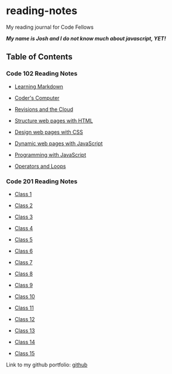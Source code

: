 # reading-notes

My reading journal for Code Fellows

***My name is Josh and I do not know much about javascript, YET!***

## Table of Contents

### Code 102 Reading Notes

- [Learning Markdown](https://coff23.github.io/reading-notes/class1)

- [Coder's Computer](https://coff23.github.io/reading-notes/class2)

- [Revisions and the Cloud](https://coff23.github.io/reading-notes/class3)

- [Structure web pages with HTML](https://coff23.github.io/reading-notes/class4)

- [Design web pages with CSS](https://coff23.github.io/reading-notes/class5)

- [Dynamic web pages with JavaScript](https://coff23.github.io/reading-notes/class6)

- [Programming with JavaScript](https://coff23.github.io/reading-notes/class7)

- [Operators and Loops](https://coff23.github.io/reading-notes/class8)

### Code 201 Reading Notes

- [Class 1](https://coff23.github.io/reading-notes/201-class-01)

- [Class 2](https://coff23.github.io/reading-notes/201-class-02)

- [Class 3](https://coff23.github.io/reading-notes/201-class-03)

- [Class 4](https://coff23.github.io/reading-notes/201-class-04)

- [Class 5](https://coff23.github.io/reading-notes/201-class-05)

- [Class 6](https://coff23.github.io/reading-notes/201-class-06)

- [Class 7](https://coff23.github.io/reading-notes/201-class-07)

- [Class 8](https://coff23.github.io/reading-notes/201-class-08)

- [Class 9](https://coff23.github.io/reading-notes/201-class-09)

- [Class 10](https://coff23.github.io/reading-notes/201-class-10)

- [Class 11](https://coff23.github.io/reading-notes/201-class-11)

- [Class 12](https://coff23.github.io/reading-notes/201-class-12)

- [Class 13](https://coff23.github.io/reading-notes/201-class-13)

- [Class 14](https://coff23.github.io/reading-notes/201-class-14)

- [Class 15](https://coff23.github.io/reading-notes/201-class-15)

Link to my github portfolio: [github](https://github.com/Coff23)

